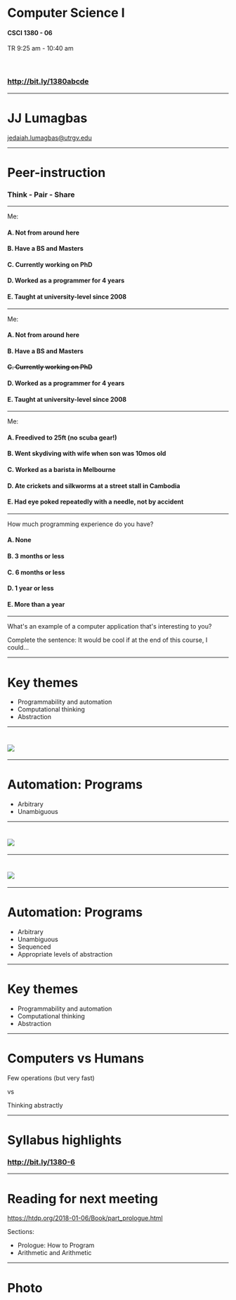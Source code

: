 <!--
$theme: gaia
template: invert
footer: CSCI 1380 - 06
-->

# Computer Science I
#### CSCI 1380 - 06 

TR 9:25 am - 10:40 am
<br>
<br>
<br>
### http://bit.ly/1380abcde

---

# JJ Lumagbas

jedaiah.lumagbas@utrgv.edu

---

# Peer-instruction

### Think - Pair - Share

---

Me:

#### A. Not from around here
#### B. Have a BS and Masters
#### C. Currently working on PhD
#### D. Worked as a programmer for 4 years
#### E. Taught at university-level since 2008

---

Me:

#### A. Not from around here
#### B. Have a BS and Masters
#### ~~C. Currently working on PhD~~
#### D. Worked as a programmer for 4 years
#### E. Taught at university-level since 2008

---

Me:

#### A. Freedived to 25ft (no scuba gear!)
#### B. Went skydiving with wife when son was 10mos old
#### C. Worked as a barista in Melbourne
#### D. Ate crickets and silkworms at a street stall in Cambodia
#### E. Had eye poked repeatedly with a needle, not by accident

---

How much programming experience do you have?

#### A. None
#### B. 3 months or less
#### C. 6 months or less
#### D. 1 year or less
#### E. More than a year

---

What's an example of a computer application that's interesting to you?

Complete the sentence: It would be cool if at the end of this course, I could...

---

# Key themes

- Programmability and automation
- Computational thinking
- Abstraction

---

# ![](images/automation-1.png)

---

# Automation: Programs

- Arbitrary
- Unambiguous

---

# ![](images/automation-2.png)

---

# ![](images/automation-3.png)

---

# Automation: Programs

- Arbitrary
- Unambiguous
- Sequenced
- Appropriate levels of abstraction

---

# Key themes

- Programmability and automation
- Computational thinking
- Abstraction

---

# Computers vs Humans

Few operations (but very fast)

vs

Thinking abstractly

---

# Syllabus highlights

### http://bit.ly/1380-6

---

# Reading for next meeting

https://htdp.org/2018-01-06/Book/part_prologue.html

Sections:

- Prologue: How to Program
- Arithmetic and Arithmetic

---

# Photo